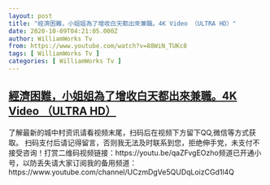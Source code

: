 ```yaml
---
layout: post
title: "經濟困難，小姐姐為了增收白天都出來兼職。4K Video （ULTRA HD）"
date: 2020-10-09T04:21:05.000Z
author: WilliamWorks Tv
from: https://www.youtube.com/watch?v=88WiN_TUKc8
tags: [ WilliamWorks Tv ]
categories: [ WilliamWorks Tv ]
---
```

<!--1602217265000-->
[經濟困難，小姐姐為了增收白天都出來兼職。4K Video （ULTRA HD）](https://www.youtube.com/watch?v=88WiN_TUKc8)
------

<div>
了解最新的城中村资讯请看视频末尾，扫码后在视频下方留下QQ,微信等方式获取。 扫码支付后请记得留言，否则我无法及时联系到您，拒绝伸手党，未支付不接受咨询！打赏二维码视频链接：https://youtu.be/qaZFvgEOzho频道已开通小号，以防丢失请大家订阅我的备用频道：https://www.youtube.com/channel/UCzmDgVe5QUDqLoizCGd1l4Q
</div>
